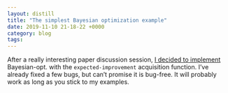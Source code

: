 ```yaml
---
layout: distill
title: "The simplest Bayesian optimization example"
date: 2019-11-10 21-18-22 +0000
category: blog
tags:
---
```


After a really interesting paper discussion session, [I decided to implement](https://github.com/kgourgou/baeysian-opt-for-fun) Bayesian-opt. with the `expected-improvement` acquisition function. I’ve already fixed a few bugs, but can’t promise it is bug-free. It will probably work as long as you stick to my examples.
